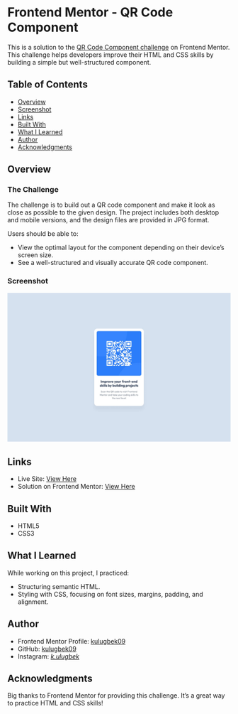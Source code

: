 # Frontend Mentor - QR Code Component

This is a solution to the [QR Code Component challenge](https://www.frontendmentor.io/challenges/qr-code-component-iux_sIO_H) on Frontend Mentor. This challenge helps developers improve their HTML and CSS skills by building a simple but well-structured component.

## Table of Contents

- [Overview](#overview)
- [Screenshot](#screenshot)
- [Links](#links)
- [Built With](#built-with)
- [What I Learned](#what-i-learned)
- [Author](#author)
- [Acknowledgments](#acknowledgments)

## Overview

### The Challenge

The challenge is to build out a QR code component and make it look as close as possible to the given design. The project includes both desktop and mobile versions, and the design files are provided in JPG format.

Users should be able to:

- View the optimal layout for the component depending on their device’s screen size.
- See a well-structured and visually accurate QR code component.

### Screenshot

![Project Screenshot](./design/desktop-design.jpg)

## Links

- Live Site: [View Here](#)
- Solution on Frontend Mentor: [View Here](#)

## Built With

- HTML5
- CSS3

## What I Learned

While working on this project, I practiced:

- Structuring semantic HTML.
- Styling with CSS, focusing on font sizes, margins, padding, and alignment.

## Author

- Frontend Mentor Profile: [kulugbek09](https://www.frontendmentor.io/profile/kulugbek09)
- GitHub: [kulugbek09](https://github.com/kulugbek09/)
- Instagram: [_k.ulugbek_](https://www.instagram.com/_k.ulugbek_/)

## Acknowledgments

Big thanks to Frontend Mentor for providing this challenge. It’s a great way to practice HTML and CSS skills!
